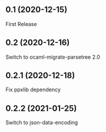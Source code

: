 ## 0.1 (2020-12-15)

First Release

## 0.2 (2020-12-16)

Switch to ocaml-migrate-parsetree 2.0

## 0.2.1 (2020-12-18)

Fix ppxlib dependency

## 0.2.2 (2021-01-25)

Switch to json-data-encoding
